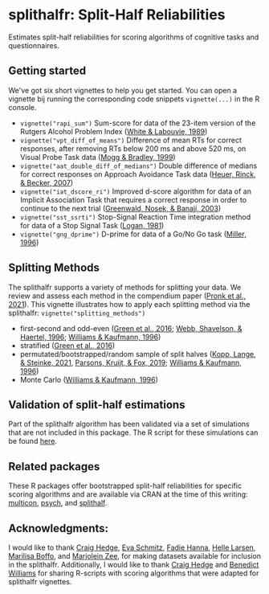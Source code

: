# splithalfr: Split-Half Reliabilities
Estimates split-half reliabilities for scoring algorithms of cognitive tasks and questionnaires. 

## Getting started
We've got six short vignettes to help you get started. You can open a vignette bij running the corresponding code snippets `vignette(...)` in the R console.

* `vignette("rapi_sum")` Sum-score for data of the 23-item version of the Rutgers Alcohol Problem Index ([White & Labouvie, 1989](https://doi.org/10.15288/jsa.1989.50.30))
* `vignette("vpt_diff_of_means")` Difference of mean RTs for correct responses, after removing RTs below 200 ms and above 520 ms, on Visual Probe Task data ([Mogg & Bradley, 1999](https://doi.org/10.1080/026999399379050))
* `vignette("aat_double_diff_of_medians")` Double difference of medians for correct responses on Approach Avoidance Task data ([Heuer, Rinck, & Becker, 2007](https://doi.org/10.1016/j.brat.2007.08.010))
* `vignette("iat_dscore_ri")` Improved d-score algorithm for data of an Implicit Association Task that requires a correct response in order to continue to the next trial ([Greenwald, Nosek, & Banaji, 2003](https://pubmed.ncbi.nlm.nih.gov/12916565/))
* `vignette("sst_ssrti")` Stop-Signal Reaction Time integration method for data of a Stop Signal Task ([Logan, 1981](http://www.psy.vanderbilt.edu/faculty/logan/Logan(1981).pdf))
* `vignette("gng_dprime")` D-prime for data of a Go/No Go task ([Miller, 1996](https://doi.org/10.3758/BF03205476))

## Splitting Methods
The splithalfr supports a variety of methods for splitting your data. We review and assess each  method in the compendium paper ([Pronk et al., 2021](https://doi.org/10.3758/s13423-021-01948-3)). This vignette illustrates how to apply each splitting method via the splithalfr: `vignette("splitting_methods")` 
* first-second and odd-even ([Green et al., 2016](https://doi.org/10.3758/s13423-015-0968-3); [Webb, Shavelson, & Haertel, 1996](https://doi.org/10.1016/S0169-7161(06)26004-8); [Williams & Kaufmann, 1996](https://doi.org/10.1016/j.jesp.2012.03.001))
* stratified ([Green et al., 2016](https://doi.org/10.3758/s13423-015-0968-3))
* permutated/bootstrapped/random sample of split halves ([Kopp, Lange, & Steinke, 2021](https://doi.org/10.1177/1073191119866257), [Parsons, Kruijt, & Fox, 2019](https://doi.org/10.1177/2515245919879695); [Williams & Kaufmann, 1996](https://doi.org/10.1016/j.jesp.2012.03.001))
* Monte Carlo ([Williams & Kaufmann, 1996](https://doi.org/10.1016/j.jesp.2012.03.001))

## Validation of split-half estimations
Part of the splithalfr algorithm has been validated via a set of simulations that are not included in this package. The R script for these simulations can be found [here](https://github.com/tpronk/splithalfr_simulation).

## Related packages
These R packages offer bootstrapped split-half reliabilities for specific scoring algorithms and are available via CRAN at the time of this writing:  [multicon](https://cran.r-project.org/package=multicon), [psych](https://cran.r-project.org/package=psych), and [splithalf](https://cran.r-project.org/package=splithalf).

## Acknowledgments:
I would like to thank [Craig Hedge](https://www.researchgate.net/profile/Craig-Hedge), [Eva Schmitz](https://www.researchgate.net/profile/Eva-Schmitz), [Fadie Hanna](https://www.uva.nl/en/profile/h/a/f.hanna/f.hanna.html), [Helle Larsen](https://scholar.google.com/citations?user=ugPnkjEAAAAJ&hl=en), [Marilisa Boffo](https://www.researchgate.net/profile/Marilisa-Boffo), and [Marjolein Zee](https://www.researchgate.net/profile/Marjolein-Zee-2), for making datasets available for inclusion in the splithalfr. Additionally, I would like to thank [Craig Hedge](https://www.researchgate.net/profile/Craig-Hedge) and [Benedict Williams](https://www.swinburne.edu.au/research/our-research/access-our-research/find-a-researcher-or-supervisor/researcher-profile/?id=bwilliams) for sharing R-scripts with scoring algorithms that were adapted for splithalfr vignettes.
